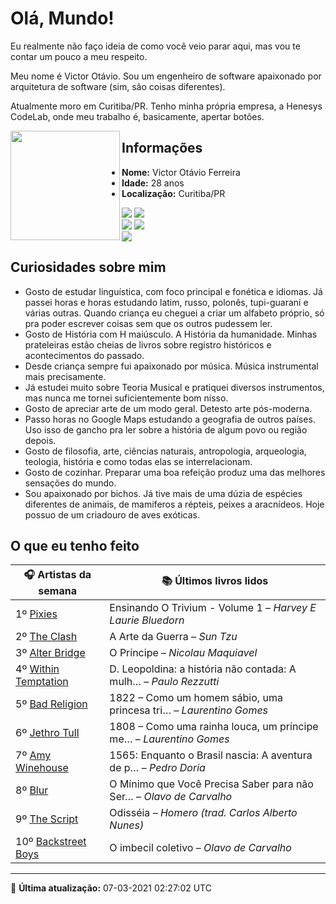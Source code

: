 # Olá, Mundo!

Eu realmente não faço ideia de como você veio parar aqui, mas vou te contar um pouco a meu respeito.

Meu nome é Victor Otávio. Sou um engenheiro de software apaixonado por arquitetura de software (sim, são coisas diferentes).

Atualmente moro em Curitiba/PR. Tenho minha própria empresa, a Henesys CodeLab, onde meu trabalho é, basicamente, apertar botões.

<img align="left" src="https://github.com/vctrtvfrrr/vctrtvfrrr/raw/master/octocat.png" alt="" width="175" />

## Informações

- **Nome:** Victor Otávio Ferreira
- **Idade:** 28 anos
- **Localização:** Curitiba/PR

[![](https://img.shields.io/badge/LinkedIn-victorotavio-blue)](https://www.linkedin.com/in/victorotavio/) [![](https://img.shields.io/badge/Twitter-@vctrtvfrrr-blue)](https://twitter.com/vctrtvfrrr)  
[![](https://img.shields.io/badge/GitHub-vctrtvfrrr-24292e)](https://github.com/vctrtvfrrr) [![](https://img.shields.io/badge/GitLab-vctrtvfrrr-ec5d16)](https://gitlab.com/vctrtvfrrr)  
[![](https://img.shields.io/badge/Email-victor@otavioferreira.com.br-red)](mailto:victor@otavioferreira.com.br)  

## Curiosidades sobre mim

-   Gosto de estudar linguística, com foco principal e fonética e idiomas. Já passei horas e horas estudando latim, russo, polonês, tupi-guarani e várias outras. Quando criança eu cheguei a criar um alfabeto próprio, só pra poder escrever coisas sem que os outros pudessem ler.
-   Gosto de História com H maiúsculo. A História da humanidade. Minhas prateleiras estão cheias de livros sobre registro históricos e acontecimentos do passado.
-   Desde criança sempre fui apaixonado por música. Música instrumental mais precisamente.
-   Já estudei muito sobre Teoria Musical e pratiquei diversos instrumentos, mas nunca me tornei suficientemente bom nisso.
-   Gosto de apreciar arte de um modo geral. Detesto arte pós-moderna.
-   Passo horas no Google Maps estudando a geografia de outros países. Uso isso de gancho pra ler sobre a história de algum povo ou região depois.
-   Gosto de filosofia, arte, ciências naturais, antropologia, arqueologia, teologia, história e como todas elas se interrelacionam.
-   Gosto de cozinhar. Preparar uma boa refeição produz uma das melhores sensações do mundo.
-   Sou apaixonado por bichos. Já tive mais de uma dúzia de espécies diferentes de animais, de mamiferos a répteis, peixes a aracnídeos. Hoje possuo de um criadouro de aves exóticas.


## O que eu tenho feito

|                        🎧 Artistas da semana                        |                      📚 Últimos livros lidos                      |
|---------------------------------------------------------------------|-------------------------------------------------------------------|
| 1º [Pixies](https://www.last.fm/music/Pixies)                       | Ensinando O Trivium - Volume 1	–	_Harvey E Laurie Bluedorn_         |
| 2º [The Clash](https://www.last.fm/music/The+Clash)                 | A Arte da Guerra	–	_Sun Tzu_                                        |
| 3º [Alter Bridge](https://www.last.fm/music/Alter+Bridge)           | O Príncipe	–	_Nicolau Maquiavel_                                    |
| 4º [Within Temptation](https://www.last.fm/music/Within+Temptation) | D. Leopoldina: a história não contada: A mulh…	–	_Paulo Rezzutti_   |
| 5º [Bad Religion](https://www.last.fm/music/Bad+Religion)           | 1822 – Como um homem sábio, uma princesa tri…	–	_Laurentino Gomes_  |
| 6º [Jethro Tull](https://www.last.fm/music/Jethro+Tull)             | 1808 – Como uma rainha louca, um príncipe me…	–	_Laurentino Gomes_  |
| 7º [Amy Winehouse](https://www.last.fm/music/Amy+Winehouse)         | 1565: Enquanto o Brasil nascia: A aventura de p…	–	_Pedro Doria_    |
| 8º [Blur](https://www.last.fm/music/Blur)                           | O Mínimo que Você Precisa Saber para não Ser…	–	_Olavo de Carvalho_ |
| 9º [The Script](https://www.last.fm/music/The+Script)               | Odisséia	–	_Homero (trad. Carlos Alberto Nunes)_                    |
| 10º [Backstreet Boys](https://www.last.fm/music/Backstreet+Boys)    | O imbecil coletivo	–	_Olavo de Carvalho_                            |


---

🚀 **Última atualização:** 07-03-2021 02:27:02 UTC